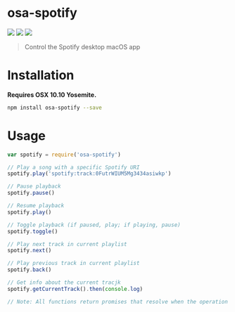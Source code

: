 osa-spotify
====

![](https://img.shields.io/npm/dm/osa-spotify.svg)
![](https://img.shields.io/npm/v/osa-spotify.svg)
![](https://img.shields.io/npm/l/osa-spotify.svg)

> Control the Spotify desktop macOS app

Installation
===

**Requires OSX 10.10 Yosemite.**

```bash
npm install osa-spotify --save
```

Usage
====

```js
var spotify = require('osa-spotify')

// Play a song with a specific Spotify URI
spotify.play('spotify:track:0FutrWIUM5Mg3434asiwkp')

// Pause playback
spotify.pause()

// Resume playback
spotify.play()

// Toggle playback (if paused, play; if playing, pause)
spotify.toggle()

// Play next track in current playlist
spotify.next()

// Play previous track in current playlist
spotify.back()

// Get info about the current tracjk
spotify.getCurrentTrack().then(console.log)

// Note: All functions return promises that resolve when the operation completes
```
